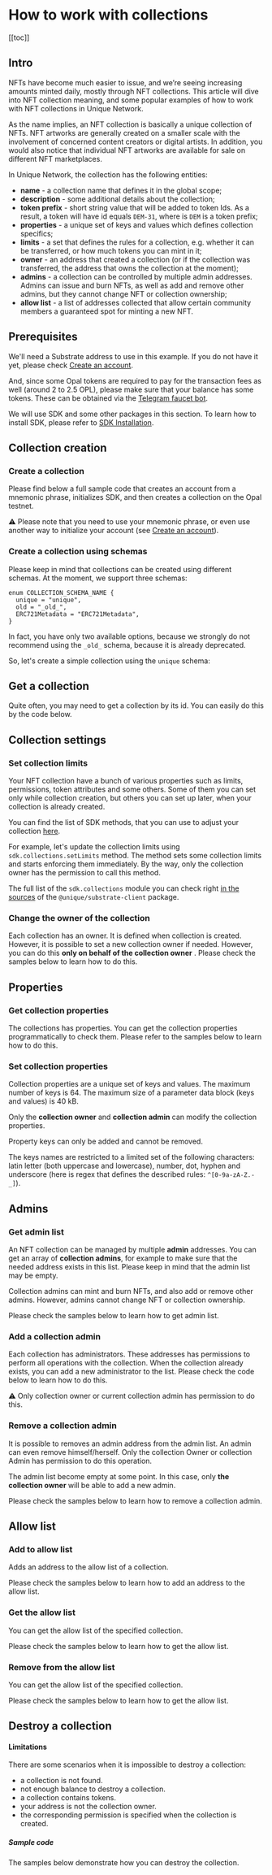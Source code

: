 # How to work with collections

[[toc]]

## Intro 

NFTs have become much easier to issue, and we’re seeing increasing amounts minted daily, mostly through NFT collections. This article will dive into NFT collection meaning, and some popular examples of how to work with NFT collections in Unique Network.

As the name implies, an NFT collection is basically a unique collection of NFTs. NFT artworks are generally created on a smaller scale with the involvement of concerned content creators or digital artists. In addition, you would also notice that individual NFT artworks are available for sale on different NFT marketplaces.

In Unique Network, the collection has the following entities: 

- **name** - a collection name that defines it in the global scope; 
- **description** - some additional details about the collection;
- **token prefix** - short string value that will be added to token Ids. As a result, a token will have id equals `DEM-31`, where is `DEM` is a token prefix; 
- **properties** - a unique set of keys and values which defines collection specifics; 
- **limits** - a set that defines the rules for a collection, e.g. whether it can be transferred, or how much tokens you can mint in it; 
- **owner** - an address that created a collection (or if the collection was transferred, the address that owns the collection at the moment);  
- **admins** - a collection can be controlled by multiple admin addresses. Admins can issue and burn NFTs, as well as add and remove other admins, but they cannot change NFT or collection ownership; 
- **allow list** - a list of addresses collected that allow certain community members a guaranteed spot for minting a new NFT. 

## Prerequisites

We'll need a Substrate address to use in this example. If you do not have it yet, please check [Create an account](../tutorials/how-to-accounts.md#create-an-account-via-code).

And, since some Opal tokens are required to pay for the transaction fees as well (around 2 to 2.5 OPL), please make sure that your balance has some tokens. These can be obtained via the [Telegram faucet bot](https://t.me/unique2faucet_opal_bot).

We will use SDK and some other packages in this section. To learn how to install SDK, please refer to [SDK Installation](../sdk/installation.md).

## Collection creation

### Create a collection

Please find below a full sample code that creates an account from a mnemonic phrase, initializes SDK, and then creates a collection on the Opal testnet.

:warning: Please note that you need to use your mnemonic phrase, or even use another way to initialize your account
(see [Create an account](../tutorials/how-to-account.md#create-an-account-via-code)).

<CodeSwitcher>
<template v-slot:sdk>

```ts:no-line-numbers
import { Sdk } from '@unique-nft/sdk';
import { KeyringProvider } from '@unique-nft/accounts/keyring';

const baseUrl = 'https://rest.unique.network/opal/v1';
const mnemonic = 'bus ahead nation nice damp recall place dance guide media clap language';

// Creating an SDK client
function createSdk(account) {
  const options = {
    baseUrl,
    signer: account,
  }
  return new Sdk(options);
}

// Creating a sample collection
// The signer specified in the SDK constructor is used to sign an extrinsic
export async function createCollection(sdk, address) {
  const { parsed, error } = await sdk.collections.creation.submitWaitResult({
    address,
    name: 'Test collection',
    description: 'My test collection',
    tokenPrefix: 'TST',
  });

  if (error) {
    console.log('The error occurred while creating a collection. ', error);
    process.exit();
  }

  const { collectionId } = parsed;

  return sdk.collections.get({ collectionId });
}

// Entrypoint
async function main() {
  const signer = await KeyringProvider.fromMnemonic(mnemonic);
  const address = signer.instance.address;

  const sdk = createSdk(signer);

  const collection = await createCollection(sdk, address);
  console.log('The collection was create. ID: ', collection);
}

main();
```

</template>

<template v-slot:rest>

```bash:no-line-numbers
curl -X 'POST' \
  'https://rest.unique.network/opal/v1/collections?use=Build&withFee=false&verify=false' \
  -H 'accept: application/json' \
  -H 'Content-Type: application/json' \
  -d '{  
    "address": "yGCyN3eydMkze4EPtz59Tn7obwbUbYNZCz48dp8FRdemTaLwm",
    "name": "Sample",
    "description": "Creating a simple collection with a minimal set of arguments",
    "tokenPrefix": "TEST"
  }'

# then we sign and call

curl -X 'POST' \
  'https://rest.unique.network/opal/extrinsic/submit' \
  -H 'accept: application/json' \
  -H 'Content-Type: application/json' \
  -d '{
    "signerPayloadJSON": { *from previous response* },
    "signature": "0x_your_signature_in_hex"
  }'
```

</template>
</CodeSwitcher>

### Create a collection using schemas

Please keep in mind that collections can be created using different schemas. At the moment, we support three schemas:

```typescript:no-line-numbers
enum COLLECTION_SCHEMA_NAME {
  unique = "unique",
  old = "_old_",
  ERC721Metadata = "ERC721Metadata",
}
```

In fact, you have only two available options, because we strongly do not recommend using the `_old_` schema, because it is already deprecated.

So, let's create a simple collection using the `unique` schema:

<CodeSwitcher>
<template v-slot:sdk>

```ts:no-line-numbers
import {Sdk} from "@unique-nft/sdk"
import {KeyringProvider} from "@unique-nft/accounts/keyring"
import {
  AttributeType,
  COLLECTION_SCHEMA_NAME,
  UniqueCollectionSchemaToCreate,
} from '@unique-nft/schemas'

const account = await KeyringProvider.fromMnemonic('bonus rubber price teach initial finger robust century scorpion pioneer require blade')

const sdk = new Sdk({
  baseUrl: 'https://rest.unique.network/opal/v1',
  signer: account,
})

const collectionSchema: UniqueCollectionSchemaToCreate = {
  schemaName: COLLECTION_SCHEMA_NAME.unique,
  schemaVersion: '1.0.0',
  image: {
    urlTemplate: 'https://gateway.pinata.cloud/ipfs/{infix}'
  },
  coverPicture: {
    ipfsCid: 'QmNiBHiAhsjBXj5cXShDUc5q1dX23CJYrqGGPBNjQCCSXQ',
  },

  attributesSchemaVersion: '1.0.0',
  attributesSchema: {
    0: {
      name: {_: 'attr num one'},
      type: AttributeType.string,
      optional: true,
      isArray: false,
    },
    1: {
      name: {_: 'attr num two'},
      type: AttributeType.string,
      optional: false,
      isArray: false,
      enumValues: {
        0: {_: 'value 1'},
        1: {_: 'value 2'},
      }
    },
    2: {
      name: {_: 'attr num three'},
      type: AttributeType.string,
      optional: true,
      isArray: true,
      enumValues: {
        0: {_: 'value 1'},
        1: {_: 'value 2'},
        2: {_: 'value 3'}
      }
    }
  },
}

const collectionResult = await sdk.collections.creation.submitWaitResult({
  address: account.getAddress(),
  name: 'sdk demo collection',
  description: 'test collection for sdk demo',
  tokenPrefix: 'DEM',
  schema: collectionSchema,
  tokenPropertyPermissions: [
    {
      key: 'a.0',
      permission: {
        mutable: true,
        tokenOwner: true,
        collectionAdmin: true,
      }
    }
  ]
})

console.log(collectionResult.parsed)
```

</template>
<template v-slot:rest>

```bash:no-line-numbers
curl -X 'POST' \
  'https://rest.unique.network/opal/v1/collections' \
  -H 'accept: application/json' \
  -H 'Content-Type: application/json' \
  -d '{
    "mode": "Nft",
    "name": "Sample collection name",
    "description": "sample collection description",
    "tokenPrefix": "TEST",
    "address": "yGCyN3eydMkze4EPtz59Tn7obwbUbYNZCz48dp8FRdemTaLwm",
    "schema": {
      schemaName: COLLECTION_SCHEMA_NAME.unique,
      schemaVersion: '1.0.0',
      image: { urlTemplate: 'some_url/{infix}.extension' },
      coverPicture: {
        ipfsCid: '<valid_ipfs_cid>',
      },
    }
  }'

# then we sign and call

curl -X 'POST' \
  'https://rest.unique.network/opal/v1/extrinsic/submit' \
  -H 'accept: application/json' \
  -H 'Content-Type: application/json' \
  -d '{
    "signerPayloadJSON": { *from previous response* },
    "signature": "0x_your_signature_in_hex"
  }'
```

</template>
</CodeSwitcher>

## Get a collection 

Quite often, you may need to get a collection by its id. You can easily do this by the code below. 

<CodeSwitcher>

<template v-slot:sdk>

```typescript:no-line-numbers
import { Sdk } from "@unique-nft/sdk";

const sdk = new Sdk({ baseUrl: 'https://rest.unique.network/opal' });

const collection = await sdk.collections.get({ collectionId: 1 });
```

</template>

<template v-slot:rest>

```bash:no-line-numbers
curl -X 'GET' \
  'https://rest.unique.network/opal/collection?collectionId=1' \
  -H 'accept: application/json'
```

</template>

</CodeSwitcher>


## Collection settings

### Set collection limits

Your NFT collection have a bunch of various properties such as limits, permissions, token attributes and some others. Some of them you can set only while collection creation, but others you can set up later, when your collection is already created.

You can find the list of SDK methods, that you can use to adjust your collection [here](../sdk/methods.md#collection).

For example, let's update the collection limits using `sdk.collections.setLimits` method. The method sets some collection limits and starts enforcing them immediately. By the way, only the collection owner has the permission to call this method.

<CodeSwitcher>
<template v-slot:sdk>

```typescript:no-line-numbers
import { Sdk } from '@unique-nft/sdk'

const sdk = new Sdk({ baseUrl: 'https://rest.unique.network/opal' });
    
const result = await sdk.collections.setLimits.submitWaitResult({
  limits: {
    accountTokenOwnershipLimit: 1000,
    sponsoredDataSize: 1024,
    sponsoredDataRateLimit: 30,
    tokenLimit: 1000000,
    sponsorTransferTimeout: 6,
    sponsorApproveTimeout: 6,
    ownerCanTransfer: false,
    ownerCanDestroy: false,
    transfersEnabled: false
  },
  address: '5FHneW46xGXgs5mUiveU4sbTyGBzmstUspZC92UhjJM694ty',
  collectionId: 1,
});

const { parsed: { collectionId, limits } } = result;
```

</template>

<template v-slot:rest>

```bash:no-line-numbers
curl -X 'POST' \
	'https://rest.unique.network/opal/collection/set-limits?use=Build&withFee=false&verify=false' \
	-H 'accept: application/json' \
	-H 'Content-Type: application/json' \
	-d '{
    "limits": {
      "accountTokenOwnershipLimit": 1000,
      "sponsoredDataSize": 1024,
      "sponsoredDataRateLimit": 30,
      "tokenLimit": 1000000,
      "sponsorTransferTimeout": 6,
      "sponsorApproveTimeout": 6,
      "ownerCanTransfer": false,
      "ownerCanDestroy": false,
      "transfersEnabled": false
    },
    "address": "5FHneW46xGXgs5mUiveU4sbTyGBzmstUspZC92UhjJM694ty",
    "collectionId": 1
  }'

# then we sign and call

curl -X 'POST' \
  'https://rest.unique.network/opal/extrinsic/submit' \
  -H 'accept: application/json' \
  -H 'Content-Type: application/json' \
  -d '{
    "signerPayloadJSON": { *from previous response* },
    "signature": "0x_your_signature_in_hex"
  }'
```

</template>
</CodeSwitcher>


The full list of the `sdk.collections` module you can check right [in the sources](https://github.com/UniqueNetwork/unique-sdk/tree/master/packages/substrate-client/tokens/methods/collection) of the `@unique/substrate-client` package.

### Change the owner of the collection

Each collection has an owner. It is defined when collection is created. However, it is possible to set a new collection owner if needed. However, you can do this **only on behalf of the collection owner** . Please check the samples below to learn how to do this. 

<CodeSwitcher>

<template v-slot:sdk>

```typescript:no-line-numbers
import { Sdk } from 'unique-nft/sdk'

const sdk = new Sdk({ baseUrl: 'https://rest.unique.network/opal' });

const result = await sdk.collections.transfer.submitWaitResult({
  collectionId: 1,
  from: '5FLSigC9HGRKVhB9FiEo4Y3koPsNmBmLJbpXg2mp1hXcS59Y',
  to: '5FHneW46xGXgs5mUiveU4sbTyGBzmstUspZC92UhjJM694ty',
});

const { parsed: { collectionId, owner } } = result;

console.log(`The new owner of collection # ${collectionId} has the ${owner} address.`);
```

</template>
<template v-slot:rest>

```bash:no-line-numbers
curl -X 'PATCH' \
  'https://rest.unique.network/opal/collection/transfer?use=Build&withFee=false&verify=false' \
  -H 'accept: application/json' \
  -H 'Content-Type: application/json' \
  -d '{
    "collectionId": 1,
    "from": "5FLSigC9HGRKVhB9FiEo4Y3koPsNmBmLJbpXg2mp1hXcS59Y",
    "to": "5FHneW46xGXgs5mUiveU4sbTyGBzmstUspZC92UhjJM694ty"
  }'

# then we sign and call

curl -X 'POST' \
  'https://rest.unique.network/opal/extrinsic/submit' \
  -H 'accept: application/json' \
  -H 'Content-Type: application/json' \
  -d '{
    "signerPayloadJSON": { *from previous response* },
    "signature": "0x_your_signature_in_hex"
  }'
```

</template>
</CodeSwitcher>

## Properties

### Get collection properties 

The collections has properties. You can get the collection properties programmatically to check them. Please refer to the samples below to learn how to do this. 

<CodeSwitcher>

<template v-slot:sdk>

```typescript:no-line-numbers
import { Sdk } from '@unique-nft/sdk'

const sdk = new Sdk({ baseUrl: 'https://rest.unique.network/opal' });

const { properties } = await sdk.collections.properties({ collectionId: 1 });
```

</template>
<template v-slot:rest>

```bash:no-line-numbers
curl -X 'GET' \
  'https://rest.unique.network/opal/collection/properties?collectionId=1' \
  -H 'accept: application/json'
```

</template>
</CodeSwitcher>

### Set collection properties

Collection properties are a unique set of keys and values. The maximum number of keys is 64. The maximum size of a parameter data block (keys and values) is 40 kB.

Only the **collection owner** and **collection admin** can modify the collection properties.

Property keys can only be added and cannot be removed.

The keys names are restricted to a limited set of the following characters: latin letter (both uppercase and lowercase), number, dot, hyphen and underscore (here is regex that defines the described rules: `^[0-9a-zA-Z.-_]`).


<CodeSwitcher>

<template v-slot:sdk>

```typescript:no-line-numbers
import { Sdk } from '@unique-nft/sdk'

const sdk = new Sdk({ baseUrl: 'https://rest.unique.network/opal' });

const result = await sdk.collections.setProperties.submitWaitResult({
  address: '5HNid8gyLiwocM9PyGVQetbWoBY76SrixnmjTRtewgaicKRX',
  collectionId: 1,
  properties: [
    {
      "key": "foo",
      "value": "bar"
    }
  ]
});

const { parsed: { properties } } = result;

console.log(`Properties ${properties.map(t => t.propertyKey).join()} are set for the collection.`);
```

</template>
<template v-slot:rest>

```bash:no-line-numbers
curl -X 'POST' \
  'https://rest.unique.network/opal/collection/properties?use=Build&withFee=false&verify=false' \
  -H 'accept: application/json' \
  -H 'Content-Type: application/json' \
  -d '{
    "address": "5HNid8gyLiwocM9PyGVQetbWoBY76SrixnmjTRtewgaicKRX",
    "collectionId": 1,
    "properties": [
      {
        "key": "foo",
        "value": "bar"
      }
    ]
  }'

# then we sign and call

curl -X 'POST' \
  'https://rest.unique.network/opal/extrinsic/submit' \
  -H 'accept: application/json' \
  -H 'Content-Type: application/json' \
  -d '{
    "signerPayloadJSON": { *from previous response* },
    "signature": "0x_your_signature_in_hex"
  }'
```

</template>
</CodeSwitcher>

## Admins

### Get admin list 

An NFT collection can be managed by multiple **admin** addresses. 
You can get an array of **collection admins**, for example to make sure that the needed address exists in this list. 
Please keep in mind that the admin list may be empty. 

Collection admins can mint and burn NFTs, and also add or remove other admins. However, admins cannot change NFT or collection ownership.

Please check the samples below to learn how to get admin list. 

<CodeSwitcher>
<template v-slot:sdk>

```typescript:no-line-numbers
import { Sdk } from '@unique-nft/sdk'

const sdk = new Sdk({ baseUrl: 'https://rest.unique.network/opal' });

const result = await sdk.collections.admins({ collectionId: 1 });

const { admins } = result;

console.log(`Collection admins: ${admins.join()}`);
```

</template>
<template v-slot:rest>

```bash:no-line-numbers
curl -X 'GET' \
  'https://rest.unique.network/opal/collection/admins?collectionId=1' \
  -H 'accept: application/json'
```

</template>
</CodeSwitcher>

### Add a collection admin 

Each collection has administrators. These addresses has permissions to perform all operations with the collection. When the collection already exists, you can add a new administrator to the list. Please check the code below to learn how to do this. 

:warning: Only collection owner or current collection admin has permission to do this.

<CodeSwitcher>
<template v-slot:sdk>

```typescript:no-line-numbers
import { Sdk } from '@unique-nft/sdk'

const sdk = new Sdk({ baseUrl: 'https://rest.unique.network/opal' });

const result = await sdk.collections.addAdmin.submitWaitResult({
	address: '5FLSigC9HGRKVhB9FiEo4Y3koPsNmBmLJbpXg2mp1hXcS59Y',
	collectionId: 1,
	newAdmin: '5FHneW46xGXgs5mUiveU4sbTyGBzmstUspZC92UhjJM694ty',
});

const { parsed: { collectionId, newAdmin } } = result;

console.log(`collection ${collectionId} has admin ${newAdmin}`);
```

</template>
<template v-slot:rest>

```bash:no-line-numbers
curl -X 'POST' \
  'https://rest.unique.network/opal/collection/admins?use=Build&withFee=false&verify=false' \
  -H 'accept: application/json' \
  -H 'Content-Type: application/json' \
  -d '{
    "address": "5FLSigC9HGRKVhB9FiEo4Y3koPsNmBmLJbpXg2mp1hXcS59Y",
    "collectionId": 1,
    "newAdmin": "5FHneW46xGXgs5mUiveU4sbTyGBzmstUspZC92UhjJM694ty"
  }'

# then we sign and call

curl -X 'POST' \
  'https://rest.unique.network/opal/extrinsic/submit' \
  -H 'accept: application/json' \
  -H 'Content-Type: application/json' \
  -d '{
    "signerPayloadJSON": { *from previous response* },
    "signature": "0x_your_signature_in_hex"
  }'
```

</template>
</CodeSwitcher>

### Remove a collection admin

It is possible to removes an admin address from the admin list. An admin can even remove himself/herself.
Only the collection Owner or collection Admin has permission to do this operation. 

The admin list become empty at some point. In this case, only **the collection owner** will be able to add a new admin.

Please check the samples below to learn how to remove a collection admin. 

<CodeSwitcher>
<template v-slot:sdk>

```typescript:no-line-numbers
import { Sdk } from '@unique-nft/sdk'

const sdk = new Sdk({ baseUrl: 'https://rest.unique.network/opal' });

const result = await sdk.collections.removeAdmin.submitWaitResult({
  address: '5FLSigC9HGRKVhB9FiEo4Y3koPsNmBmLJbpXg2mp1hXcS59Y',
  collectionId: 1,
  admin: '5FHneW46xGXgs5mUiveU4sbTyGBzmstUspZC92UhjJM694ty',
});

const { parsed: { collectionId, admin } } = result;

console.log(`Admin ${admin} was removed from collection # ${collectionId}.`);
```

</template>
<template v-slot:rest>

```bash:no-line-numbers
curl -X 'DELETE' \
  'https://rest.unique.network/opal/collection/admins?use=Build&withFee=false&verify=false' \
  -H 'accept: application/json' \
  -H 'Content-Type: application/json' \
  -d '{
    "address": "5FLSigC9HGRKVhB9FiEo4Y3koPsNmBmLJbpXg2mp1hXcS59Y",
    "collectionId": 1,
    "admin": "5FHneW46xGXgs5mUiveU4sbTyGBzmstUspZC92UhjJM694ty"
  }'
    
# then we sign and we call

curl -X 'POST' \
  'https://rest.unique.network/opal/extrinsic/submit' \
  -H 'accept: application/json' \
  -H 'Content-Type: application/json' \
  -d '{
    "signerPayloadJSON": { *from previous response* },
    "signature": "0x_your_signature_in_hex"
  }'
```

</template>
</CodeSwitcher>


## Allow list 

### Add to allow list 

Adds an address to the allow list of a collection. 

Please check the samples below to learn how to add an address to the allow list. 

<CodeSwitcher>
<template v-slot:sdk>

```typescript:no-line-numbers
import { Sdk } from '@unique-nft/sdk'

const sdk = new Sdk({ baseUrl: 'https://rest.unique.network/opal' });

const { parsed } = await sdk.collections.addToAllowList.submitWaitResult({
  address: '5FLSigC9HGRKVhB9FiEo4Y3koPsNmBmLJbpXg2mp1hXcS59Y',
  collectionId: 1,
  newAdmin: '5FHneW46xGXgs5mUiveU4sbTyGBzmstUspZC92UhjJM694ty',
});

const { address, collectionId } = parsed;

console.log(`Address ${address} is allowed in collection # ${collectionId}.`);
```

</template>

<template v-slot:rest>

```bash:no-line-numbers
curl -X 'POST' \
  'https://rest.unique.network/opal/collection/add-to-allow-list' \
  -H 'accept: application/json' \
  -H 'Content-Type: application/json' \
  -d '{
    "address": "5FLSigC9HGRKVhB9FiEo4Y3koPsNmBmLJbpXg2mp1hXcS59Y",
    "collectionId": 1,
    "newAdminId": "5FHneW46xGXgs5mUiveU4sbTyGBzmstUspZC92UhjJM694ty"
  }'
```
</template>
</CodeSwitcher>


### Get the allow list 

You can get the allow list of the specified collection.

Please check the samples below to learn how to get the allow list. 

<CodeSwitcher>
<template v-slot:sdk>

```typescript:no-line-numbers
import { Sdk } from '@unique-nft/sdk'

const sdk = new Sdk({ baseUrl: 'https://rest.unique.network/opal' });

const { addresses } = await sdk.collections.allowList({ collectionId: 1 });

console.log(`The addresses in the collection allow  list: ${addresses}`);
```

</template>
<template v-slot:rest>

```bash:no-line-numbers
curl -X 'GET' \
  'https://rest.unique.network/opal/collection/allow-list?collectionId=1'
```
</template>
</CodeSwitcher>


### Remove from the allow list 

You can get the allow list of the specified collection.

Please check the samples below to learn how to get the allow list. 

<CodeSwitcher>
<template v-slot:sdk>

```typescript:no-line-numbers
import { Sdk } from '@unique-nft/sdk'

const sdk = new Sdk({ baseUrl: 'https://rest.unique.network/opal' });

const { parsed } = await sdk.collections.removeFromAllowList.submitWaitResult({
  address: '5FLSigC9HGRKVhB9FiEo4Y3koPsNmBmLJbpXg2mp1hXcS59Y',
  collectionId: 1,
  addressToDelete: '5FHneW46xGXgs5mUiveU4sbTyGBzmstUspZC92UhjJM694ty',
});

const { collectionId, address } = parsed;

console.log(`Address ${address} removed from allow list in collection ${collectionId}.`);
```

</template>

<template v-slot:rest>

```bash:no-line-numbers
curl -X 'POST' \
  'https://rest.unique.network/opal/collection/remove-from-allow-list' \
  -H 'accept: application/json' \
  -H 'Content-Type: application/json' \
  -d '{
    "address": "5FLSigC9HGRKVhB9FiEo4Y3koPsNmBmLJbpXg2mp1hXcS59Y",
    "collectionId": 1,
    "addressToDelete": "5FHneW46xGXgs5mUiveU4sbTyGBzmstUspZC92UhjJM694ty"
  }'
```
</template>
</CodeSwitcher>

## Destroy a collection

#### Limitations

There are some scenarios when it is impossible to destroy a collection:

- a collection is not found.
- not enough balance to destroy a collection.
- a collection contains tokens.
- your address is not the collection owner.
- the corresponding permission is specified when the collection is created.

##### Sample code

The samples below demonstrate how you can destroy the collection.

<CodeSwitcher>
<template v-slot:sdk>

```typescript:no-line-numbers
import { Sdk } from "@unique-nft/sdk";

const sdk = new Sdk({ baseUrl: 'https://rest.unique.network/opal' });

const result = sdk.collections.destroy.submitWaitResult({
	address: '5FLSigC9HGRKVhB9FiEo4Y3koPsNmBmLJbpXg2mp1hXcS59Y',
	collectionId: 1,
});

const { success } = result.parsed;
```

</template>
<template v-slot:rest>

```bash:no-line-numbers
curl -X 'DELETE' \
  'https://rest.unique.network/opal/collection' \
  -H 'accept: application/json' \
  -H 'Content-Type: application/json' \
  -d '{
    "address": "yGCyN3eydMkze4EPtz59Tn7obwbUbYNZCz48dp8FRdemTaLwm",
    "collectionId": 1
  }'

# then we sign and call

curl -X 'POST' \
  'https://rest.unique.network/opal/extrinsic/submit' \
  -H 'accept: application/json' \
  -H 'Content-Type: application/json' \
  -d '{
    "signerPayloadJSON": { *from previous response* },
    "signature": "0x_your_signature_in_hex"
  }'
```

</template>
</CodeSwitcher>